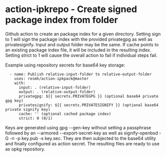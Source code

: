 # action-ipkrepo - Create signed package index from folder

Github action to create an package index for a given directory. Setting sign to 1 will sign the package index with the provided privategpg as well as privatesignify. Input and output folder may be the same. If cache points to an existing package index file, it will be included in the resulting index. Setting strict to 1 will cause the overall action to fail if individual steps fail.

Example using repository secrets for base64 key storage:

      - name: Publish relative-input-folder to relative-output-folder
        uses: resmh/action-ipkpack@master
        with:
          input: . (relative-input-folder)
          output: . (relative-output-folder)
          privategpg: ${{ secrets.PRIVATEGPG }} (optional base64 private gpg key)
          privatesignify: ${{ secrets.PRIVATESIGNIFY }} (optional base64 private signify key)
          cache: '' (optional cached package index)
          strict: 0 (0/1)
          
Keys are generated using gpg --gen-key without setting a passphrase followed by an --armored --export-secret-key as well as signify-openbsd -G -n -p key.pub -s key.sec. They are then subjected to the base64 utility and finally configured as action secret. The resulting files are ready to use as opkg repository.
